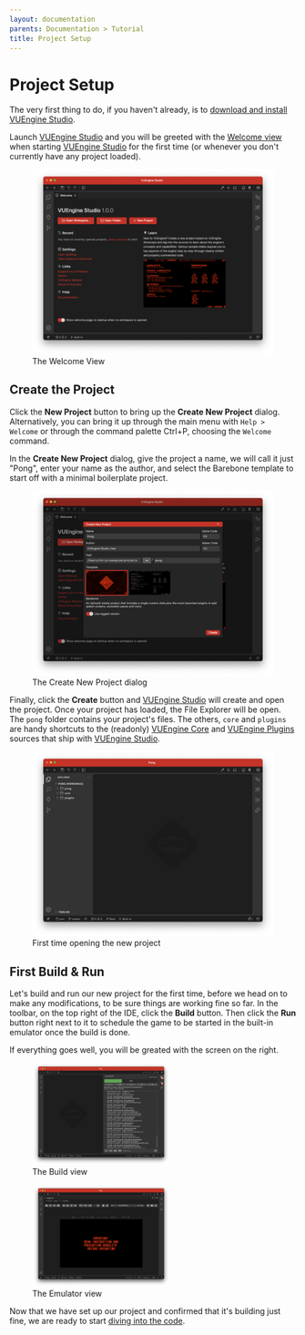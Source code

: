 ```yaml
---
layout: documentation
parents: Documentation > Tutorial
title: Project Setup
---
```


# Project Setup

The very first thing to do, if you haven't already, is to [download and install VUEngine Studio](/documentation/setup/installation/).

Launch [VUEngine Studio](https://www.vuengine.dev/downloads/) and you will be greeted with the [Welcome view](/documentation/basics/getting-started/) when starting [VUEngine Studio](https://www.vuengine.dev/downloads/) for the first time (or whenever you don't currently have any project loaded).

<figure>
    <a href="/documentation/images/tutorial/welcome-view.png" data-toggle="lightbox" data-gallery="gallery" data-caption="The Welcome View">
        <img src="/documentation/images/tutorial/welcome-view.png" width="640"/>
    </a>
    <figcaption class="pullup">
        The Welcome View
    </figcaption>
</figure>

## Create the Project

Click the **New Project** button to bring up the **Create New Project** dialog. Alternatively, you can bring it up through the main menu with `Help > Welcome` or through the command palette <span class="keys" data-osx="⇧⌘P">Ctrl+P</span>, choosing the `Welcome` command.

In the **Create New Project** dialog, give the project a name, we will call it just "Pong", enter your name as the author, and select the Barebone template to start off with a minimal boilerplate project.

<figure>
    <a href="/documentation/images/tutorial/create-new-project-dialog.png" data-toggle="lightbox" data-gallery="gallery" data-caption="The Create New Project dialog">
        <img src="/documentation/images/tutorial/create-new-project-dialog.png" width="640"/>
    </a>
    <figcaption class="pullup">
        The Create New Project dialog
    </figcaption>
</figure>

Finally, click the **Create** button and [VUEngine Studio](https://www.vuengine.dev/downloads/) will create and open the project. Once your project has loaded, the File Explorer will be open. The `pong` folder contains your project's files. The others, `core` and `plugins` are handy shortcuts to the (readonly) [VUEngine Core](https://github.com/VUEngine/VUEngine-Core) and [VUEngine Plugins](https://github.com/VUEngine/VUEngine-Plugins) sources that ship with [VUEngine Studio](https://www.vuengine.dev/downloads/).

<figure>
    <a href="/documentation/images/tutorial/fresh-project.png" data-toggle="lightbox" data-gallery="gallery" data-caption="First time opening the new project">
        <img src="/documentation/images/tutorial/fresh-project.png" width="640"/>
    </a>
    <figcaption class="pullup">
        First time opening the new project
    </figcaption>
</figure>

## First Build & Run

Let's build and run our new project for the first time, before we head on to make any modifications, to be sure things are working fine so far. In the toolbar, on the top right of the IDE, click the **Build** button. Then click the **Run** button right next to it to schedule the game to be started in the built-in emulator once the build is done.

If everything goes well, you will be greated with the screen on the right.

<figure style="width: 48%">
    <a href="/documentation/images/tutorial/building.png" data-toggle="lightbox" data-gallery="gallery" data-caption="The Build view">
        <img src="/documentation/images/tutorial/building.png"/>
    </a>
    <figcaption class="pullup">
        The Build view
    </figcaption>
</figure>
<figure style="width: 48%">
    <a href="/documentation/images/tutorial/sucessful-build.png" data-toggle="lightbox" data-gallery="gallery" data-caption="The Emulator view">
        <img src="/documentation/images/tutorial/sucessful-build.png"/>
    </a>
    <figcaption class="pullup">
        The Emulator view
    </figcaption>
</figure>

Now that we have set up our project and confirmed that it's building just fine, we are ready to start [diving into the code](/documentation/tutorial/first-steps/).
